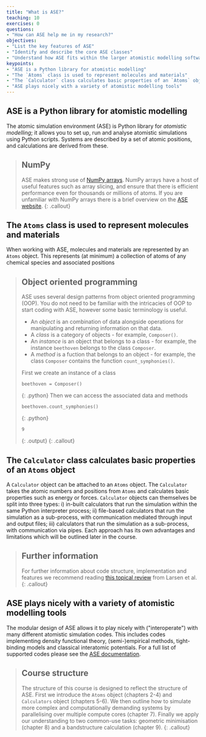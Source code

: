 ```yaml
---
title: "What is ASE?"
teaching: 10
exercises: 0
questions:
- "How can ASE help me in my research?"
objectives:
- "List the key features of ASE"
- "Identify and describe the core ASE classes"
- "Understand how ASE fits within the larger atomistic modelling software ecosystem"
keypoints:
- "ASE is a Python library for atomistic modelling"
- "The `Atoms` class is used to represent molecules and materials"
- "The `Calculator` class calculates basic properties of an `Atoms` object"
- "ASE plays nicely with a variety of atomistic modelling tools"
---
```


## ASE is a Python library for atomistic modelling

The atomic simulation environment (ASE) is Python library for _atomistic modelling_; it allows you to set up, run and analyse atomistic simulations using Python scripts. Systems are described by a set of atomic positions, and calculations are derived from these.

> ## NumPy
> ASE makes strong use of [NumPy arrays](). NumPy arrays have a host of useful features such as
> array slicing, and ensure that there is efficient performance even for thousands or millions
> of atoms. If you are unfamiliar with NumPy arrays there is a 
> brief overview on the [ASE website]().
{: .callout}

## The `Atoms` class is used to represent molecules and materials

When working with ASE, molecules and materials are represented by an `Atoms` object. 
This represents (at minimum) a collection of atoms of any chemical species and associated positions

> ## Object oriented programming
> ASE uses several design patterns from object oriented programming (OOP). 
> You do not need to be familiar with the intricacies of OOP to start coding with
> ASE, however some basic terminology is useful.
> - An *object* is an combination of data alongside operations for manipulating and returning information on that data.
> - A *class* is a category of objects - for example, `Composer()`.
> - An *instance* is an object that belongs to a class - for example, the instance `beethoven` belongs to the class `Composer`.
> - A *method* is a fuction that belongs to an object - for example, the class `Composer`  contains the function `count_symphonies()`.
> 
> First we create an instance of a class
>
> ~~~
> beethoven = Composer()
> ~~~
> {: .python}
> Then we can access the associated data and methods
> ~~~
> beethoven.count_symphonies()
> ~~~
> {: .python}
> ~~~
> 9
> ~~~
> {: .output}
{: .callout}


## The `Calculator` class calculates basic properties of an `Atoms` object

A `Calculator` object can be attached to an `Atoms` object. The `Calculator` takes the atomic numbers and positions from `Atoms` and calculates basic properties such as energy or forces. `Calculator` objects can themselves be split into three types: i) in-built calculators that run the simulation within the same Python interpreter process; ii) file-based calculators that run the simulation as a sub-process, with communication mediated through input and output files; iii) calculators that run the simulation as a sub-process, with communication via pipes. Each approach has its own advantages and limitations which will be outlined later in the course.

> ## Further information
> For further information about code structure, implementation and features we recommend
> reading [this topical review](https://dx.doi.org/10.1088/1361-648X/aa680e) from Larsen et al.
{: .callout}

## ASE plays nicely with a variety of atomistic modelling tools

The modular design of ASE allows it to play nicely with ("interoperate") with many different atomistic simulation codes. This includes codes implementing density functional theory, (semi-)empirical methods, tight-binding models and classical interatomic potentials. For a full list of supported codes please see the [ASE documentation]().

> ## Course structure
> The structure of this course is designed to reflect the structure of ASE. 
> First we introduce the `Atoms` object (chapters 2-4) and `Calculators` object (chapters 5-6). 
> We then outline how to simulate more complex and computationally demanding systems by parallelising over multiple compute cores (chapter 7). 
> Finally we apply our understanding to two common-use tasks: geometric minimisation (chapter 8) and a bandstructure calculation (chapter 9).
{: .callout}





